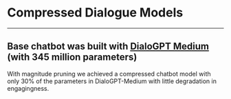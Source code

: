 # Compressed Dialogue Models
---
Base chatbot was built with [DialoGPT Medium](https://www.microsoft.com/en-us/research/project/large-scale-pretraining-for-response-generation/) (with 345 million parameters) 
---
With magnitude pruning we achieved a compressed chatbot model with only 30% of the parameters in DialoGPT-Medium with little degradation in engagingness.
